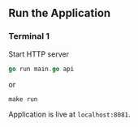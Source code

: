 
## Run the Application
### Terminal 1
Start HTTP server
```go 
go run main.go api
```

or 

```shell
make run
```

Application is live at `localhost:8081`.